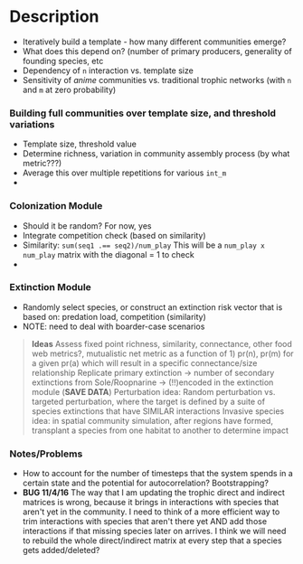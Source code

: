 # Description

*	Iteratively build a template - how many different communities emerge?
* What does this depend on? (number of primary producers, generality of founding species, etc
*	Dependency of `n` interaction vs. template size
*	Sensitivity of *anime* communities vs. traditional trophic networks (with `n` and `m` at zero probability)


### Building full communities over template size, and threshold variations
*	Template size, threshold value
*	Determine richness, variation in community assembly process (by what metric???)
*	Average this over multiple repetitions for various `int_m`
*

### Colonization Module
*	Should it be random? For now, yes
*	Integrate competition check (based on similarity)
*	Similarity: `sum(seq1 .== seq2)/num_play`  This will be a `num_play x num_play` matrix with the diagonal = 1 to check
*

### Extinction Module
*	Randomly select species, or construct an extinction risk vector that is based on: predation load, competition (similarity)
*	NOTE: need to deal with boarder-case scenarios

> **Ideas**
> Assess fixed point richness, similarity, connectance, other food web metrics?, mutualistic net metric as a function of 1) pr(n), pr(m) for a given pr(a) which will result in a specific connectance/size relationship
>	Replicate primary extinction -> number of secondary extinctions from Sole/Roopnarine -> (!!)encoded in the extinction module (**SAVE DATA**)
>	Perturbation idea: Random perturbation vs. targeted perturbation, where the target is defined by a suite of species extinctions that have SIMILAR interactions
>	Invasive species idea: in spatial community simulation, after regions have formed, transplant a species from one habitat to another to determine impact


### Notes/Problems
* How to account for the number of timesteps that the system spends in a certain state and the potential for autocorrelation? Bootstrapping?
* **BUG 11/4/16** The way that I am updating the trophic direct and indirect matrices is wrong, because it brings in interactions with species that aren't yet in the community. I need to think of a more efficient way to trim interactions with species that aren't there yet AND add those interactions if that missing species later on arrives. I think we will need to rebuild the whole direct/indirect matrix at every step that a species gets added/deleted?



 
